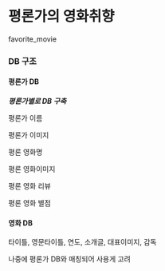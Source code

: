 # 평론가의 영화취향
favorite_movie
### DB 구조
#### 평론가 DB
***평론가별로 DB 구축***

평론가 이름<p>
평론가 이미지<p>
평론 영화명<p>
평론 영화이미지<p>
평론 영화 리뷰<p>
평론 영화 별점<p>


#### 영화 DB
타이틀, 영문타이틀, 연도, 소개글, 대표이미지, 감독

나중에 평론가 DB와 매칭되어 사용게 고려